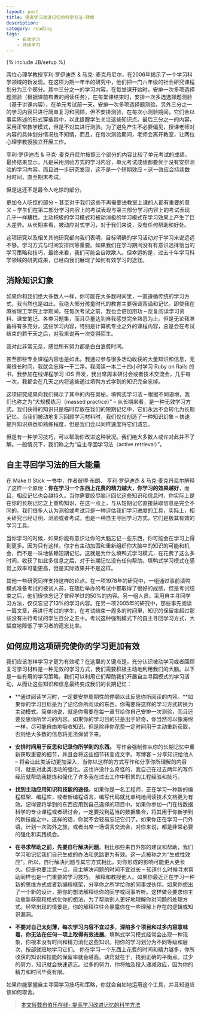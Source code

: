 ```yaml
---
layout: post
title: 提高学习改进记忆的科学方法-转载
description:
category: reading
tags:
    - 有效学习
    - 持续学习
---
```

{% include JB/setup %}

两位心理学教授亨利·罗伊迪杰 & 马克· 麦克丹尼尔，在2006年揭示了一个学习科学领域的新发现。在这项为期一年半的研究中，他们把一门六年级的社会研究课程划分为三个部分。其中三分之一的学习内容，在每堂课开始时，安排一次多项选择题测验（根据课前布置的阅读任务），在每堂课结束时，安排一次多选选择题测验（基于讲课内容），在单元考试前一天，安排一次多项选择题测验。另外三分之一的学习内容只进行简单复习和回顾，但不安排测验，在每次小测验期间，它们会以事实陈述的形式穿插其中，以此提醒学生关注这些知识点。最后三分之一的内容，采用正常教学模式，但是不对其进行测验。为了避免产生不必要偏见，授课老师对内容的具体划分情况也不知情，而且，在每次测验期间，老师会离开教室，让两位心理学教授独立开展工作。

亨利·罗伊迪杰 & 马克· 麦克丹尼尔按照三个部分的内容比较了单元考试的成绩。最终结果显示，凡是采用测验方式的学习内容，单元考试成绩都要优于没有安排测验的学习内容。而且进一步研究发现，这不是一个短期效应 – 这一效应会持续数月时间，直至期末考试。

但是这还不是最令人吃惊的部分。

更加令人吃惊的部分 – 甚至对于我们这些不再需要进教室上课的人都有重要的意义 – 学生们在第二部分学习内容上的考试表现与第三部分学习内容上的考试表现几乎一样糟糕。主动积极的学习模式和被动消极的学习模式在学习效果上产生了巨大差异。从长期来看，被动应对式学习，对于我们来说，没有任何帮助和好处。

这项研究以及相关其他研究都向我们表明，目标明确的学习活动对于学习来说远远不够。学习方式与时间安排同等重要。如果我们在学习期间没有有意识选择恰当的学习策略和技巧，最终来看，我们可能会自欺欺人。但幸运的是，过去十年学习科学领域的研究成果，已经向我们展现了如何有效学习的途径。

## 消除知识幻象

如果你和我们绝大多数人一样，你可能在大多数时间里，一直遵循传统的学习方式，我当然也是如此。我绝大部分孩童时代的教育主要强调背诵和记忆。即使我在麻省理工学院上学期间，在每次考试之前，我也会倍加用功 – 反复阅读学习资料、课堂笔记、各类习题集，而且尽量达到自我感觉完全熟悉为止。但是无论我准备得有多充分，这些学习内容，特别是计算机专业之外的课程内容，总是会在考试结束的若干天之后，对我来说再一次变得陌生。

我对此非常无奈，感觉所有努力都是白白浪费时间。

甚至那些专业课程内容也是如此。我通过参与很多活动收获的大量知识和信息，无需很长时间，我就会忘得一干二净。我阅读一本二十四小时学习 Ruby on Rails 的书，我参加在线课程学习 iOS 开发，我出席周末研讨会或者技术交流会，几乎每一次，我都会在几天之内将这些通过填鸭方式学到的知识完全忘掉。

这项研究成果向我们揭示了其中的内在奥秘。填鸭式学习法 – 根据不同语境，我们也称之为“大规模练习（massed practice）” – 从长期来看，是一种无效学习方式。我们获得的知识只是临时存放在我们的短期记忆中，它们永远不会转化为长期记忆。当我们被动地复习回顾学习材料时，我们仅仅创造了一种知识幻象 – 快速提升知识熟悉和熟练程度，但是我们会以同样速度将它们遗忘。

但是有一种学习技巧，可以帮助你改进这种状况。我们绝大多数人或许对此并不了解。一般情况下，我们称之为“自主寻回学习法（active retrieval）”。


## 自主寻回学习法的巨大能量

在 Make It Stick 一书中，作者彼得·布朗、 亨利·罗伊迪杰 & 马克·麦克丹尼尔解释了这样一个原理：**你在学习一个东西上花费的精力越大，你学习的效果越好**，而且，相应记忆也会越持久。当你需要绞尽脑汁回忆这些知识和信息时，你实际上是在你的长期记忆之上重构知识，在这一点上，与从短期记忆直接获取信息是完全不同的。我们很多人认为测验或考试只是一种评估我们学习进度的工具，实际上，相关研究已经证明，测验或者考试，也是一种自主寻回学习方式，它们是极其有效的学习工具。

当你学习的时候，如果你能有意识让你的大脑忘记一些东西，你可能会在学习上得到更多。因为只有这样，你才有主动加固和重新组织你大脑中的知识的可能和机会，而不是一味地依赖短期记忆。这就是为什么填鸭式学习模式，在花费了这么多时间，收获了如此多信息之后，对于长期记忆没有任何帮助。填鸭式学习模式在感觉上效率可能更高，但是实际效果并不是这样。

其他一些研究同样支持这样的论点。在一项1978年的研究中，一组通过事前填鸭模式准备考试的被试人员，在随后举办的考试中都取得了很好的成绩，但是考试结束之后，他们很快忘记了曾经学过的50%的内容。另一组人员，采用自主寻回学习方法，仅仅忘记了13%的学习内容。在另一项2005年的研究中，那些事先阅读一篇文章，再进行考试的学生，在考试结束一周多的时间里，知识的保留率超过那些没有进行考试的学生百分之五十。考试这种强制模式下的自主寻回学习方式，大幅度地降低了学习者的遗忘比率。

## 如何应用这项研究使你的学习更加有效

我们应该怎样学习才更为有效呢？在这里的关键点是，充分认识被动学习或者回顾复习学习材料是一种无效的学习方式，我们需要积极主动地利用我们的大脑。以下是一些有用的学习策略，我们可以利用它们帮助我们开展自主寻回模式的学习活动，从而让这些知识和信息最终变成我们的长期记忆：

* **通过阅读学习时，一定要安排周期性的停顿以此反思你所阅读的内容。**如果你的学习目标是为了记忆你所阅读的东西，你需要将这样的学习方式转换为主动模式。简单地说，就是你需要在每一章节给你自己安排一次测验，而且还要反思你所学习的内容。如果你的学习目的只是出于好奇，你当然可以像海绵一样，尽可能自由地吸收知识。但是除非你花费一定时间用于主动重新获取，否则绝大多数的信息将无法保留下来。

* **安排时间用于反思和记录你所学到的东西。** 写作会强制你从你的长期记忆中重新获取重要的细节，并且会将这些细节转变成文字。写博客 – 分享知识给他人 – 将会让此类活动更加深入，当你以这样的方式写作和分享你所理解的内容时，就是对此类活动的强化。这也许没什么奇怪的，我自己在过去两年的写作经历就帮助我提炼和强化了许多我在过去工作中积累的工程经验和技巧。

* **找到主动应用知识和技能的途径**。如果你是一名工程师，正在学习一种新的编程框架、编程库，或者新编程语言，编写代码就比单纯地阅读技术文档更为有效。记得要将学到的东西应用到自己选择的项目中。如果你参加一门在线数据科学的专业课程或者研讨会，一定要找到适当的数据集合，将其用于你新学到的新技能之中，这样的话，你就不会轻易忘记它们了。如果你正在学习一门外语，计划一次海外之旅，或者出席一场语言交流会，对你来说，都是非常必要的强化和实践机会。

* **在寻求帮助之前，先要自行解决问题**。相比那些来自外部的建议和帮助，我们学习和记忆我们自己生成的办法和思路更为有效。这一点被称之为“生成性效应”。所以，自行解决问题与其它方式相比，对你形成的影响可能更大更长久。但是也要注意一点，自主解决问题的时间不宜过长 – 知道什么时候寻求帮助同样也是一门重要的学习技巧。
解释和教授他人。如果你最近正在学习一种新的思维方式或者新编程框架，分享你之所学给你的同事或伙伴。如果你想出了一个新的设计，把你的想法解释给你的同学或同事听听。这样做会要求你主动重新获取和格式化你的想法，为了帮助别人更好地理解你对问题的处理方式。经常出现的情景是，你的解释往往会暴露你在一些理解上存在的逻辑或知识漏洞。

* **不要对自己太刻薄，每次学习内容不宜过多**。**深陷多个项目和过多内容意味着，你无法在任何一项上取得有效进展**。填鸭式学习模式经常会出现一种现象，你根本没有时间和精力消化这些知识。把你的学习划分为不同等级和层次，按部就班地学习它们。
你在学习一个东西上花费的时间和精力越多，你所收获的知识和技能的保留率就会越高。诀窍就在于，找到正确的平衡点。过少的努力，知识就会快速遗忘。过多的努力，你将触及投入递减效应，因为你的精力和时间毕竟有限。

如果你能掌握自主寻回学习技巧和策略，你就会自如地运用这个工具，并且知道应该如何取舍。

>[本文转载自伯乐在线- 提高学习改进记忆的科学方法](http://blog.jobbole.com/100986/)
